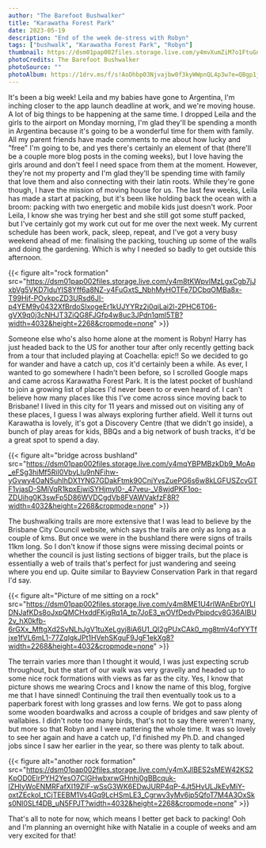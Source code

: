 ```yaml
---
author: "The Barefoot Bushwalker"
title: "Karawatha Forest Park"
date: 2023-05-19
description: "End of the week de-stress with Robyn"
tags: ["bushwalk", "Karawatha Forest Park", "Robyn"]
thumbnail: https://dsm01pap002files.storage.live.com/y4mvXumZiM7o1FtuGnzChfmIWSmoC87en7THdGF-9c4HqxJYv5oGlEDkkrfaQ9Lcb91gmzx_BZ6afSCuz6NWJk8LVNbsn4j3bEQE9K8Vp2nwQoCEAiDZZMQggvAx6XO7WWDND9pSjDaWFAyCygg3vZfJo3ssYHkm33cTJeMwmppmB47BLQxLJeW1O5kehavMEyp?width=4032&height=2268&cropmode=none
photoCredits: The Barefoot Bushwalker
photoSource: ""
photoAlbum: https://1drv.ms/f/s!AoDhbp03Njvajbw0f3kyWWpnQL4p3w?e=QBgp1j
---
```


It's been a big week! Leila and my babies have gone to Argentina, I'm inching closer to the app launch deadline at work, and we're moving house. A lot of big things to be happening at the same time. I dropped Leila and the girls to the airport on Monday morning, I'm glad they'll be spending a month in Argentina because it's going to be a wonderful time for them with family. All my parent friends have made comments to me about how lucky and "free" I'm going to be, and yes there's certainly an element of that (there'll be a couple more blog posts in the coming weeks), but I love having the girls around and don't feel I need space from them at the moment. However, they're not my property and I'm glad they'll be spending time with family that love them and also connecting with their latin roots. While they're gone though, I have the mission of moving house for us. The last few weeks, Leila has made a start at packing, but it's been like holding back the ocean with a broom: packing with two energetic and mobile kids just doesn't work. Poor Leila, I know she was trying her best and she still got some stuff packed, but I've certainly got my work cut out for me over the next week. My current schedule has been work, pack, sleep, repeat, and I've got a very busy weekend ahead of me: finalising the packing, touching up some of the walls and doing the gardening. Which is why I needed so badly to get outside this afternoon.

{{< figure alt="rock formation" src="https://dsm01pap002files.storage.live.com/y4m8tKWpvIMzLgxCgb7jJxbVg5VKD7lduYIS8Yff6a8NZ-y4FuGxtS_NbhMyHOTFe7DCbqOMBa8x-T99Hjf-POvkpcZD3URsd6JI-p4YEM9y0432XfBrdoSIxogeEr1kUJYYRz2j0qiLai2l-2PHC6T06-gVX9q0j3cNHJT3ZiQG8FJGfp4w8uc3JPdn1qml5TB?width=4032&height=2268&cropmode=none" >}}

Someone else who's also home alone at the moment is Robyn! Harry has just headed back to the US for another tour after only recently getting back from a tour that included playing at Coachella: epic!! So we decided to go for wander and have a catch up, cos it'd certainly been a while. As ever, I wanted to go somewhere I hadn't been before, so I scrolled Google maps and came across Karawatha Forest Park. It is the latest pocket of bushland to join a growing list of places I'd never been to or even heard of. I can't believe how many places like this I've come across since moving back to Brisbane! I lived in this city for 11 years and missed out on visiting any of these places, I guess I was always exploring further afield. Well it turns out Karawatha is lovely, it's got a Discovery Centre (that we didn't go inside), a bunch of play areas for kids, BBQs and a big network of bush tracks, it'd be a great spot to spend a day.

{{< figure alt="bridge across bushland" src="https://dsm01pap002files.storage.live.com/y4mqYBPMBzkDb9_MoAp_eFSg3hiMf5RiI0VbyLIu9nNFihw-yGvwy4OaN5uhIhDX1YNG7GDakFtmk90CnjYvsZuePG6s6w8kLGFUSZcvGTF1vjasD-SMiVqR1kpxEjwiSYHjmyI0-_47veu-_V8wjdPKF1oo-ZDUihg0K3swFp5D86WVDCgdVb8FVAWVakfzF8R?width=4032&height=2268&cropmode=none" >}}

The bushwalking trails are more extensive that I was lead to believe by the Brisbane City Council website, which says the trails are only as long as a couple of kms. But once we were in the bushland there were signs of trails 11km long. So I don't know if those signs were missing decimal points or whether the council is just listing sections of bigger trails, but the place is essentially a web of trails that's perfect for just wandering and seeing where you end up. Quite similar to Bayview Conservation Park in that regard I'd say.

{{< figure alt="Picture of me sitting on a rock" src="https://dsm01pap002files.storage.live.com/y4m8ME1U4rlWAnEbr0YLIDNJafKDs8oJxpQMCHxddFKigRq1A_tp7JoE3_wOVfDedvPbipdcv8G36AIBU2v_hX0kfb-6rGXx_MftgXd2SvNLhJgV1tuXeLgyj8iA6U1_Ql2gPUxCAk0_mg8tmV4ofYYTfjxe1fVL6mL1-77ZqlgkJPt1HVehSKguF9JgF1ekXg8?width=2268&height=4032&cropmode=none" >}}

The terrain varies more than I thought it would, I was just expecting scrub throughout, but the start of our walk was very gravelly and headed up to some nice rock formations with views as far as the city. Yes, I know that picture shows me wearing Crocs and I know the name of this blog, forgive me that I have sinned! Continuing the trail then eventually took us to a paperbark forest with long grasses and low ferns. We got to pass along some wooden boardwalks and across a couple of bridges and saw plenty of wallabies. I didn't note too many birds, that's not to say there weren't many, but more so that Robyn and I were nattering the whole time. It was so lovely to see her again and have a catch up, I'd finished my Ph.D. and changed jobs since I saw her earlier in the year, so there was plenty to talk about.

{{< figure alt="another rock formation" src="https://dsm01pap002files.storage.live.com/y4mXJlBES2sMEW42KS2KpOD0ElrPYH2YesO7CIGHwbxrwGHnhj0gBBcquk-lZHIyWoENMRFafXI19ZlF-wSsG3WK6EDwJURP4qP-4Jt5HvULJkEvMiY-oxtZEckoI_tCjTEEBM1Vs4Gq9LcHSmLE3_Cgrwv3yMv6jp5QfoT7M4A3OxSks0Nl0SLf4DB_uN5FPJT?width=4032&height=2268&cropmode=none" >}}

That's all to note for now, which means I better get back to packing! Ooh and I'm planning an overnight hike with Natalie in a couple of weeks and am very excited for that!
